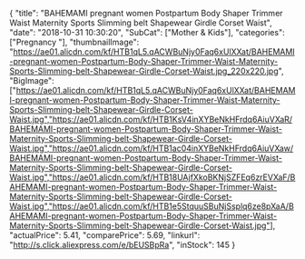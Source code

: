 {
	"title": "BAHEMAMI pregnant women Postpartum Body Shaper Trimmer Waist Maternity Sports Slimming belt Shapewear Girdle Corset Waist",
	"date": "2018-10-31 10:30:20",
	"SubCat": ["Mother & Kids"],
	"categories": ["Pregnancy "],
	"thumbnailImage": "https://ae01.alicdn.com/kf/HTB1qL5.qACWBuNjy0Faq6xUlXXat/BAHEMAMI-pregnant-women-Postpartum-Body-Shaper-Trimmer-Waist-Maternity-Sports-Slimming-belt-Shapewear-Girdle-Corset-Waist.jpg_220x220.jpg",
	"BigImage": ["https://ae01.alicdn.com/kf/HTB1qL5.qACWBuNjy0Faq6xUlXXat/BAHEMAMI-pregnant-women-Postpartum-Body-Shaper-Trimmer-Waist-Maternity-Sports-Slimming-belt-Shapewear-Girdle-Corset-Waist.jpg","https://ae01.alicdn.com/kf/HTB1KsV4inXYBeNkHFrdq6AiuVXaR/BAHEMAMI-pregnant-women-Postpartum-Body-Shaper-Trimmer-Waist-Maternity-Sports-Slimming-belt-Shapewear-Girdle-Corset-Waist.jpg","https://ae01.alicdn.com/kf/HTB1ac04inXYBeNkHFrdq6AiuVXaw/BAHEMAMI-pregnant-women-Postpartum-Body-Shaper-Trimmer-Waist-Maternity-Sports-Slimming-belt-Shapewear-Girdle-Corset-Waist.jpg","https://ae01.alicdn.com/kf/HTB18UAjfXkoBKNjSZFEq6zrEVXaF/BAHEMAMI-pregnant-women-Postpartum-Body-Shaper-Trimmer-Waist-Maternity-Sports-Slimming-belt-Shapewear-Girdle-Corset-Waist.jpg","https://ae01.alicdn.com/kf/HTB1e5StquuSBuNjSsplq6ze8pXaA/BAHEMAMI-pregnant-women-Postpartum-Body-Shaper-Trimmer-Waist-Maternity-Sports-Slimming-belt-Shapewear-Girdle-Corset-Waist.jpg"],
	"actualPrice": 5.41,
	"comparePrice": 5.69,
	"linkurl": "http://s.click.aliexpress.com/e/bEUSBpRa",
	"inStock": 145
}
